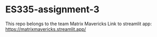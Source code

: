 # ES335-assignment-3
This repo belongs to the team Matrix Mavericks
Link to streamlit app:
https://matrixmavericks.streamlit.app/
